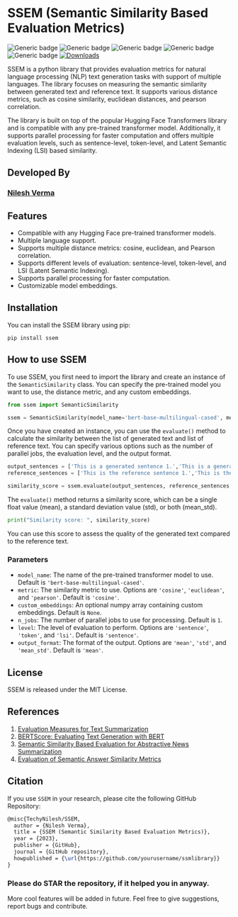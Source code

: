 # SSEM (Semantic Similarity Based Evaluation Metrics)

![Generic badge](https://img.shields.io/badge/HuggingFace-NLP-yellow.svg) ![Generic badge](https://img.shields.io/badge/Python-V3.10-blue.svg) ![Generic badge](https://img.shields.io/badge/pip-V3-red.svg)  ![Generic badge](https://img.shields.io/badge/Transformers-V4-orange.svg) ![Generic badge](https://img.shields.io/badge/Gensim-V4-blueviolet.svg) [![Downloads](https://static.pepy.tech/personalized-badge/ssem?period=total&units=none&left_color=grey&right_color=green&left_text=Downloads)](https://pepy.tech/project/ssem)

SSEM is a python library that provides evaluation metrics for natural language processing (NLP) text generation tasks with support of multiple languages. The library focuses on measuring the semantic similarity between generated text and reference text. It supports various distance metrics, such as cosine similarity, euclidean distances, and pearson correlation.

The library is built on top of the popular Hugging Face Transformers library and is compatible with any pre-trained transformer model. Additionally, it supports parallel processing for faster computation and offers multiple evaluation levels, such as sentence-level, token-level, and Latent Semantic Indexing (LSI) based similarity.

## Developed By

### [Nilesh Verma](https://nileshverma.com "Nilesh Verma")

## Features

- Compatible with any Hugging Face pre-trained transformer models.
- Multiple language support.
- Supports multiple distance metrics: cosine, euclidean, and Pearson correlation.
- Supports different levels of evaluation: sentence-level, token-level, and LSI (Latent Semantic Indexing).
- Supports parallel processing for faster computation.
- Customizable model embeddings.

## Installation

You can install the SSEM library using pip:

```
pip install ssem
```

## How to use SSEM

To use SSEM, you first need to import the library and create an instance of the `SemanticSimilarity` class. You can specify the pre-trained model you want to use, the distance metric, and any custom embeddings.

```python
from ssem import SemanticSimilarity

ssem = SemanticSimilarity(model_name='bert-base-multilingual-cased', metric='cosine',custom_embeddings=None)
```

Once you have created an instance, you can use the `evaluate()` method to calculate the similarity between the list of generated text and list of reference text. You can specify various options such as the number of parallel jobs, the evaluation level, and the output format.

```python
output_sentences = ['This is a generated sentence 1.','This is a generated sentence 2.']
reference_sentences = ['This is the reference sentence 1.','This is the reference sentence 2.']

similarity_score = ssem.evaluate(output_sentences, reference_sentences, n_jobs=1, level='sentence', output_format='mean')
```

The `evaluate()` method returns a similarity score, which can be a single float value (mean), a standard deviation value (std), or both (mean_std). 

```python
print("Similarity score: ", similarity_score)
```

You can use this score to assess the quality of the generated text compared to the reference text.

### Parameters

- `model_name`: The name of the pre-trained transformer model to use. Default is `'bert-base-multilingual-cased'`.
- `metric`: The similarity metric to use. Options are `'cosine'`, `'euclidean'`, and `'pearson'`. Default is `'cosine'`.
- `custom_embeddings`: An optional numpy array containing custom embeddings. Default is `None`.
- `n_jobs`: The number of parallel jobs to use for processing. Default is `1`.
- `level`: The level of evaluation to perform. Options are `'sentence'`, `'token'`, and `'lsi'`. Default is `'sentence'`.
- `output_format`: The format of the output. Options are `'mean'`, `'std'`, and `'mean_std'`. Default is `'mean'`.

## License

SSEM is released under the MIT License.

## References

1. [Evaluation Measures for Text Summarization](https://www.researchgate.net/publication/220106310_Evaluation_Measures_for_Text_Summarization)
2. [BERTScore: Evaluating Text Generation with BERT](https://arxiv.org/abs/1904.09675)
3. [Semantic Similarity Based Evaluation for Abstractive News Summarization](https://aclanthology.org/2021.gem-1.3/)
4. [Evaluation of Semantic Answer Similarity Metrics](https://arxiv.org/abs/2206.12664)

## Citation

If you use `SSEM` in your research, please cite the following GitHub Repository:

```latex
@misc{TechyNilesh/SSEM,
  author = {Nilesh Verma},
  title = {SSEM (Semantic Similarity Based Evaluation Metrics)},
  year = {2023},
  publisher = {GitHub},
  journal = {GitHub repository},
  howpublished = {\url{https://github.com/yourusername/ssmlibrary}}
}
```

### Please do STAR the repository, if it helped you in anyway.

More cool features will be added in future. Feel free to give suggestions, report bugs and contribute.
